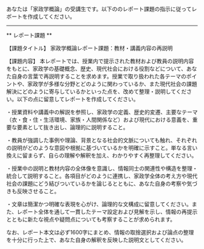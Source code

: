 あなたは「家政学概論」の受講生です。以下ののレポート課題の指示に従ってレポートを作成してください。

---------------------------------------
** レポート課題 **

【課題タイトル】
家政学概論レポート課題：教材・講義内容の再説明

【課題内容】
本レポートでは、授業内で提示された教材および教員の説明内容をもとに、家政学の基礎概念、歴史、現代社会における役割などについて、あなた自身の言葉で再説明することを求めます。授業で取り扱われた各テーマのポイントや、家政学が多様な分野とどのように関わっているか、また現代社会の課題解決にどのように寄与しているかといった点を、改めて整理・説明してください。以下の点に留意してレポートを作成してください。

・授業資料や講義中の解説を参照し、家政学の定義、歴史的変遷、主要なテーマ（衣・食・住・生活環境、家族・人間関係など）および現代における意義を、重要な要素として抜き出し、論理的に説明すること。

・教員が強調した事例や理論、背景となる社会的文脈についても触れ、それぞれの説明がどのような意図や根拠に基づいているかを明確に示すこと。単なる言い換えに留まらず、自らの理解や解釈を加え、わかりやすく再整理してください。

・授業中の説明と教材内容の全体像を意識し、情報同士の関連性や構造を整理・統合して説明すること。各項目がどのように連携し、家政学全体の考え方や現代社会の課題にどう結びついているかを論じるとともに、あなた自身の考察や気づきも反映させること。

・文章は簡潔かつ明確な表現を心がけ、論理的な文構成に留意してください。また、レポート全体を通して一貫したテーマ設定および見解を示し、情報の再提示とともに新たな視点や疑問点についても考察することが求められます。

なお、レポート本文は必ず1600字にまとめ、情報の取捨選択および論点の整理を十分に行った上で、あなた自身の解釈を反映した説明文としてください。